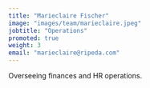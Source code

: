 ```yaml
---
title: "Marieclaire Fischer"
image: "images/team/marieclaire.jpeg"
jobtitle: "Operations"
promoted: true
weight: 3
email: "marieclaire@ripeda.com"
---
```


Overseeing finances and HR operations.